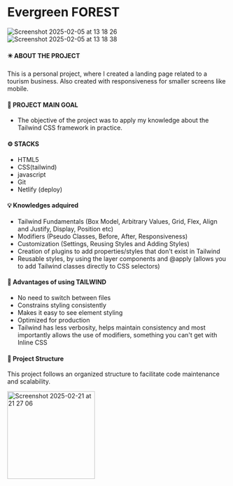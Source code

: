 # Evergreen FOREST  

![Screenshot 2025-02-05 at 13 18 26](https://github.com/user-attachments/assets/515ddf39-7841-4284-8710-15d0a88d2adb)
![Screenshot 2025-02-05 at 13 18 38](https://github.com/user-attachments/assets/36a4bd86-59b3-4208-b718-b9a49e17b466)


#### ✴️ ABOUT THE PROJECT <br>
This is a personal project, where I created a landing page related to a tourism business.
Also created with responsiveness for smaller screens like mobile.


#### 🎯 PROJECT MAIN GOAL  <br>

- The objective of the project was to apply my knowledge about the Tailwind CSS framework in practice.

#### ⚙️ STACKS  <br>
- HTML5
- CSS(tailwind)
- javascript
- Git
- Netlify (deploy)

  
#### 💡 Knowledges adquired <br>
- Tailwind Fundamentals (Box Model, Arbitrary Values, Grid, Flex, Align and Justify, Display, Position etc)
- Modifiers (Pseudo Classes, Before, After, Responsiveness)
- Customization (Settings, Reusing Styles and Adding Styles)
- Creation of plugins to add properties/styles that don't exist in Tailwind
- Reusable styles, by using the layer components  and @apply (allows you to add Tailwind classes directly to CSS selectors)

#### 🔋 Advantages of using TAILWIND  <br>
- No need to switch between files
- Constrains styling consistently
- Makes it easy to see element styling
- Optimized for production
- Tailwind has less verbosity, helps maintain consistency and most importantly allows the use of modifiers,
  something you can't get with Inline CSS

####  📂 Project Structure  <br>
This project follows an organized structure to facilitate code maintenance and scalability.

<img width="200" alt="Screenshot 2025-02-21 at 21 27 06" src="https://github.com/user-attachments/assets/63ad30f0-3221-42a2-be02-cf3136f8192c" />












